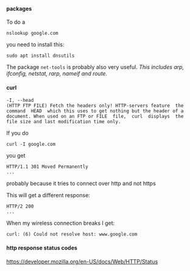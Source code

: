 #### packages

To do a
```
nslookup google.com
```
you need to install this:
```
sudo apt install dnsutils
```

The package `net-tools` is probably also very useful.
*This includes arp, ifconfig, netstat, rarp, nameif and route.*

#### curl

```
-I, --head
(HTTP FTP FILE) Fetch the headers only! HTTP-servers feature  the
command  HEAD  which this uses to get nothing but the header of a
document. When used on an FTP or FILE  file,  curl  displays  the
file size and last modification time only.
```

If you do
```
curl -I google.com
```
you get
```
HTTP/1.1 301 Moved Permanently
...
```
probably because it tries to connect over http and not https

This will get a different response:
```
HTTP/2 200
...
```

When my wireless connection breaks I get:
```
curl: (6) Could not resolve host: www.google.com
```

#### http response status codes

https://developer.mozilla.org/en-US/docs/Web/HTTP/Status
